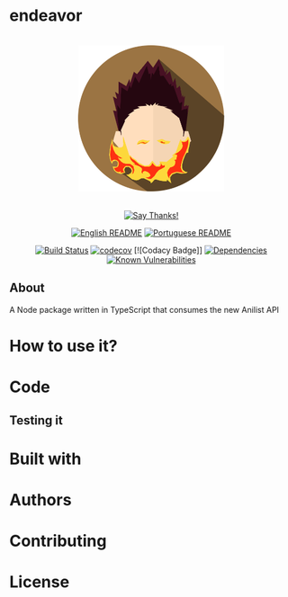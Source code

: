 # endeavor

<div align = "center">
    <br>
    <img src="../../others/img/logo/logo.png" height=260>
    <br>
    <br>

[![Say Thanks!](https://img.shields.io/badge/Say%20Thanks-!-1EAEDB.svg?longCache=true&style=for-the-badge)](https://saythanks.io/to/Fazendaaa)

[![English README](https://img.shields.io/badge/Language-EN-blue.svg?longCache=true&style=for-the-badge)](./README.md)
[![Portuguese README](https://img.shields.io/badge/Linguagem-PT-green.svg?longCache=true&style=for-the-badge)](./docs/readme/README_PT.md)

[![Build Status](https://img.shields.io/travis/Fazendaaa/endeavor.svg?style=flat-square)](https://travis-ci.org/Fazendaaa/endeavor)
[![codecov](https://img.shields.io/codecov/c/github/Fazendaaa/endeavor.svg?style=flat-square)](https://codecov.io/gh/Fazendaaa/endeavor)
[![Codacy Badge]]
[![Dependencies](https://david-dm.org/Fazendaaa/endeavor.svg?style=flat-square)](https://codeclimate.com/github/Fazendaaa/endeavor/master/package.json)
[![Known Vulnerabilities](https://snyk.io/test/github/Fazendaaa/endeavor/badge.svg)](https://snyk.io/test/github/Fazendaaa/endeavor)

</div>

## About

A Node package written in TypeScript that consumes the new Anilist API

# How to use it?

# Code

## Testing it

# Built with

# Authors

# Contributing

# License

